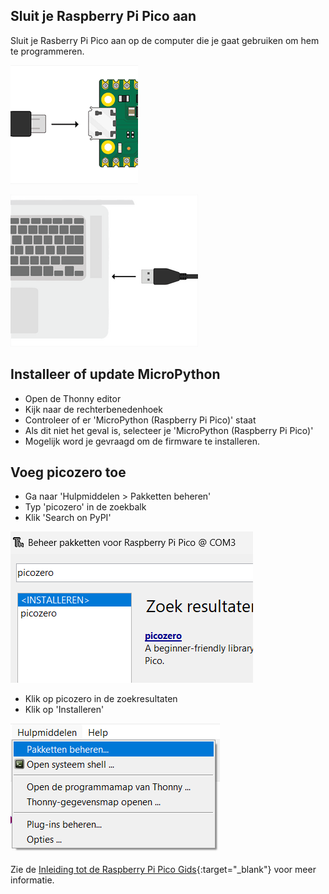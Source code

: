 ## Sluit je Raspberry Pi Pico aan

Sluit je Rasberry Pi Pico aan op de computer die je gaat gebruiken om hem te programmeren.

![USB-kabel aangesloten op de Raspberry Pi Pico.](images/pico-top-plug.png)

![USB-kabel aangesloten op computer.](images/plug-in-pico.png)

## Installeer of update MicroPython

+ Open de Thonny editor
+ Kijk naar de rechterbenedenhoek
+ Controleer of er 'MicroPython (Raspberry Pi Pico)' staat
+ Als dit niet het geval is, selecteer je 'MicroPython (Raspberry Pi Pico)'
+ Mogelijk word je gevraagd om de firmware te installeren.

## Voeg picozero toe

+ Ga naar 'Hulpmiddelen > Pakketten beheren'
+ Typ 'picozero' in de zoekbalk
+ Klik 'Search on PyPI'

![Thonny installatiepakketten-venster met zoekbalk.](images/search-picozero.png)

 + Klik op picozero in de zoekresultaten
 + Klik op 'Installeren'

![picozero in zoekresultaten.](images/tools-manage-packages.png)

Zie de [Inleiding tot de Raspberry Pi Pico Gids](https://projects.raspberrypi.org/en/pathways/pico-intro){:target="_blank"} voor meer informatie. 
